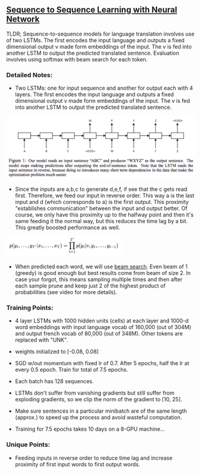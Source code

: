 ## [Sequence to Sequence Learning with Neural Network](https://arxiv.org/pdf/1409.3215v3.pdf)

TLDR; Sequence-to-sequence models for language translation involves use of two LSTMs. The first encodes the input language and outputs a fixed dimensional output v made form embeddings of the input. The v is fed into another LSTM to output the predicted translated sentence. Evaluation involves using softmax with beam search for each token. 

### Detailed Notes:

- Two LSTMs: one for input sequence and another for output each with 4 layers. The first encodes the input language and outputs a fixed dimensional output v made form embeddings of the input. The v is fed into another LSTM to output the predicted translated sentence.

![Model](images/seq_to_seq_rnn/model.png)

- Since the inputs are a,b,c to generate d,e,f, if see that the c gets read first. Therefore, we feed our input in reverse order. This way a is the last input and d (which corresponds to a) is the first output. This proximity "establishes communication" between the input and output better. Of course, we only have this proximity up to the halfway point and then it's same feeding it the normal way, but this reduces the time lag by a bit. This greatly boosted performance as well. 

![Objective](images/seq_to_seq_rnn/objective.png)

- When predicted each word, we will use [beam search](https://www.youtube.com/watch?v=UXW6Cs82UKo). Even beam of 1 (greedy) is good enough but best results come from beam of size 2. In case your forgot, this means sampling multiple times and then after each sample prune and keep just 2 of the highest product of probabilities (see video for more details).


### Training Points:

- 4 layer LSTMs with 1000 hidden units (cells) at each layer and 1000-d word embeddings with input language vocab of 160,000 (out of 304M) and output french vocab of 80,000 (out of 348M). Other tokens are replaced with "UNK".

- weights initialized to [-0.08, 0.08]

- SGD w/out momentum with fixed lr of 0.7. After 5 epochs, half the lr at every 0.5 epoch. Train for total of 7.5 epochs. 

- Each batch has 128 sequences.

- LSTMs don't suffer from vanishing gradients but still suffer from exploding gradients, so we clip the norm of the gradient to [10, 25]. 

- Make sure sentences in a particular minibatch are of the same length (approx.) to speed up the process and avoid wasteful computation. 

- Training for 7.5 epochs takes 10 days on a 8-GPU machine...

### Unique Points:

- Feeding inputs in reverse order to reduce time lag and increase proximity of first input words to first output words. 


